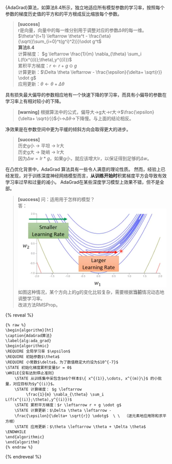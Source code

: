 {AdaGrad}算法，如算法8.4所示，独立地适应所有模型参数的学习率，按照每个参数的梯度历史值的平方和的平方根成反比缩放每个参数。  
> **[success]**  
r是向量，向量中的每一维分别用于调整对应的参数$\Delta \theta$的每一维。    
$\theta^{t+1} \leftarrow \theta^t - \frac{\eta}{\sqrt{(\sum_{i=0}^t(g^i)^2)}}\odot g^t$    
**算法8.4**  
计算梯度： $g \leftarrow \frac{1}{m} \nabla_{\theta} \sum_i L(f(x^{(i)};\theta),y^{(i)})$   
累积平方梯度：$r \leftarrow r + g \odot g$    
计算更新：$\Delta \theta \leftarrow - \frac{\epsilon}{\delta+ \sqrt{r}} \odot g$  
应用更新：$\theta \leftarrow \theta + \Delta \theta$  

具有损失最大偏导的参数相应地有一个快速下降的学习率，而具有小偏导的参数在学习率上有相对较小的下降。  
> **[warning]** 根据算法中的公式，偏导大->g大->r大->$\frac{\epsilon}{\delta+ \sqrt{r}}$小->$\Delta \theta$->下降慢。与上面的结论相反。  

净效果是在参数空间中更为平缓的倾斜方向会取得更大的进步。  
> **[success]**  
> 历史g小 -> 平坦 -> lr大  
> 历史g大 -> 陡峭 -> lr大  
> 因为$\Delta w = lr * g$，如果g小，就应该增大lr，以保证得到足够的$\Delta w$。  

在凸优化背景中，AdaGrad 算法具有一些令人满意的理论性质。
然而，经验上已经发现，对于训练深度神经网络模型而言，**从训练开始时**积累梯度平方会导致有效学习率过早和过量的减小。
AdaGrad在某些深度学习模型上效果不错，但不是全部。  
> **[success]** 问：适用用于怎样的模型？  
> 答：![](/assets/images/Chapter8/3.png)  
> 如图这种情况，某个方向上的g的变化比较复杂，需要根据**当前**情况动态地调整学习率。  
> 改进方法RMSProp。  



{% reveal %}
```
{% raw %}
\begin{algorithm}[ht]
\caption{AdaGrad算法}
\label{alg:ada_grad}
\begin{algorithmic}
\REQUIRE 全局学习率 $\epsilon$
\REQUIRE 初始参数$\theta$
\REQUIRE 小常数$\delta$，为了数值稳定大约设为$10^{-7}$
\STATE 初始化梯度累积变量$r = 0$
\WHILE{没有达到停止准则}
    \STATE 从训练集中采包含$m$个样本$\{ x^{(1)},\cdots, x^{(m)}\}$ 的小批量，对应目标为$y^{(i)}$。
    \STATE 计算梯度： $g \leftarrow  
         \frac{1}{m} \nabla_{\theta} \sum_i L(f(x^{(i)};\theta),y^{(i)})$ 
    \STATE 累积平方梯度：$r \leftarrow r + g \odot g$
    \STATE 计算更新：$\Delta \theta \leftarrow -
    \frac{\epsilon}{\delta+ \sqrt{r}} \odotg$  \ \  （逐元素地应用除和求平方根）
    \STATE 应用更新：$\theta \leftarrow \theta + \Delta \theta$
\ENDWHILE
\end{algorithmic}
\end{algorithm}
{% endraw %}
```
{% endreveal %}